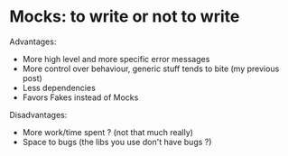 # Mocks: to write or not to write

Advantages:

* More high level and more specific error messages
* More control over behaviour, generic stuff tends to bite (my previous post)
* Less dependencies
* Favors Fakes instead of Mocks

Disadvantages:

* More work/time spent ? (not that much really)
* Space to bugs (the libs you use don't have bugs ?)
